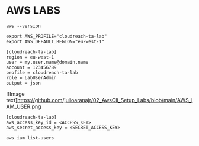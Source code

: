 # AWS LABS

```
aws --version
```

```
export AWS_PROFILE="cloudreach-ta-lab"
export AWS_DEFAULT_REGION="eu-west-1"
```

```
[cloudreach-ta-lab]
region = eu-west-1
user = my.user.name@domain.name
account = 123456789
profile = cloudreach-ta-lab
role = LabUserAdmin
output = json
```
![Image text]https://github.com/julioaranajr/02_AwsCli_Setup_Labs/blob/main/AWS_IAM_USER.png

```
[cloudreach-ta-lab]
aws_access_key_id = <ACCESS_KEY>
aws_secret_access_key = <SECRET_ACCESS_KEY>
```
```
aws iam list-users
```